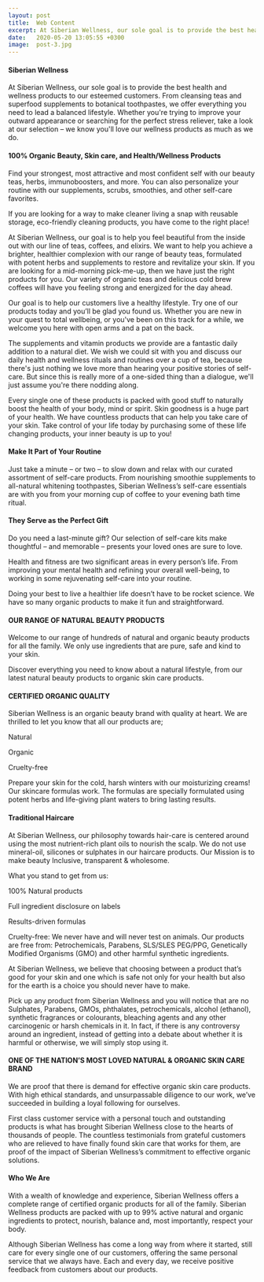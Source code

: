 ```yaml
---
layout: post
title:  Web Content
excerpt: At Siberian Wellness, our sole goal is to provide the best health and wellness products to our esteemed customers. From cleansing teas and superfood supplements to botanical toothpastes, we offer everything you need to lead a balanced lifestyle.
date:   2020-05-20 13:05:55 +0300
image:  post-3.jpg
---
```


<!--
author: uixgeek
tags:   UX design
---
![post-thumb]({{site.baseurl}}/assets/images/blog/post-1.jpg){:class="img-fluid rounded float-left mr-5 mb-4"}-->

<h4>Siberian Wellness</h4>

At Siberian Wellness, our sole goal is to provide the best health and wellness products to our esteemed customers. From cleansing teas and superfood supplements to botanical toothpastes, we offer everything you need to lead a balanced lifestyle. Whether you're trying to improve your outward appearance or searching for the perfect stress reliever, take a look at our selection – we know you'll love our wellness products as much as we do.

<h4>100% Organic Beauty, Skin care, and Health/Wellness Products</h4>

Find your strongest, most attractive and most confident self with our beauty teas, herbs, immunoboosters, and more. You can also personalize your routine with our supplements, scrubs, smoothies, and other self-care favorites.

If you are looking for a way to make cleaner living a snap with reusable storage, eco-friendly cleaning products, you have come to the right place!

At Siberian Wellness, our goal is to help you feel beautiful from the inside out with our line of teas, coffees, and elixirs. We want to help you achieve a brighter, healthier complexion with our range of beauty teas, formulated with potent herbs and supplements to restore and revitalize your skin. If you are looking for a mid-morning pick-me-up, then we have just the right products for you. Our variety of organic teas and delicious cold brew coffees will have you feeling strong and energized for the day ahead.

Our goal is to help our customers live a healthy lifestyle. Try one of our products today and you’ll be glad you found us. 
Whether you are new in your quest to total wellbeing, or you've been on this track for a while, we welcome you here with open arms and a pat on the back.

The supplements and vitamin products we provide are a fantastic daily addition to a natural diet. We wish we could sit with you and discuss our daily health and wellness rituals and routines over a cup of tea, because there's just nothing we love more than hearing your positive stories of self-care. But since this is really more of a one-sided thing than a dialogue, we'll just assume you're there nodding along.

Every single one of these products is packed with good stuff to naturally boost the health of your body, mind or spirit. Skin goodness is a huge part of your health. We have countless products that can help you take care of your skin. Take control of your life today by purchasing some of these life changing products, your inner beauty is up to you!

<h4>Make It Part of Your Routine</h4>

Just take a minute – or two – to slow down and relax with our curated assortment of self-care products. From nourishing smoothie supplements to all-natural whitening toothpastes, Siberian Wellness’s self-care essentials are with you from your morning cup of coffee to your evening bath time ritual. 

<h4>They Serve as the Perfect Gift</h4>

Do you need a last-minute gift? Our selection of self-care kits make thoughtful – and memorable – presents your loved ones are sure to love.

Health and fitness are two significant areas in every person’s life. From improving your mental health and refining your overall well-being, to working in some rejuvenating self-care into your routine.

Doing your best to live a healthier life doesn’t have to be rocket science. We have so many organic products to make it fun and straightforward.

<h4>OUR RANGE OF NATURAL BEAUTY PRODUCTS</h4>

Welcome to our range of hundreds of natural and organic beauty products for all the family. We only use ingredients that are pure, safe and kind to your skin.

Discover everything you need to know about a natural lifestyle, from our latest natural beauty products to organic skin care products.

<h4>CERTIFIED ORGANIC QUALITY</h4>

Siberian Wellness is an organic beauty brand with quality at heart. We are thrilled to let you know that all our products are;

Natural

Organic

Cruelty-free

Prepare your skin for the cold, harsh winters with our moisturizing creams! Our skincare formulas work. The formulas are specially formulated using potent herbs and life-giving plant waters to bring lasting results.  

<h4>Traditional Haircare</h4>

At Siberian Wellness, our philosophy towards hair-care is centered around using the most nutrient-rich plant oils to nourish the scalp. We do not use mineral-oil, silicones or sulphates in our haircare products. Our Mission is to make beauty Inclusive, transparent & wholesome.

What you stand to get from us:

100% Natural products

Full ingredient disclosure on labels

Results-driven formulas

Cruelty-free: We never have and will never test on animals.
Our products are free from: Petrochemicals, Parabens, SLS/SLES PEG/PPG, Genetically Modified Organisms (GMO) and other harmful synthetic ingredients.

At Siberian Wellness, we believe that choosing between a product that’s good for your skin and one which is safe not only for your health but also for the earth is a choice you should never have to make. 

Pick up any product from Siberian Wellness and you will notice that are no Sulphates, Parabens, GMOs, phthalates, petrochemicals, alcohol (ethanol), synthetic fragrances or colourants, bleaching agents and any other carcinogenic or harsh chemicals in it. In fact, if there is any controversy around an ingredient, instead of getting into a debate about whether it is harmful or otherwise, we will simply stop using it.

<h4>ONE OF THE NATION’S MOST LOVED NATURAL & ORGANIC SKIN CARE BRAND</h4>

We are proof that there is demand for effective organic skin care products. With high ethical standards, and unsurpassable diligence to our work, we’ve succeeded in building a loyal following for ourselves.

First class customer service with a personal touch and outstanding products is what has brought Siberian Wellness close to the hearts of thousands of people. The countless testimonials from grateful customers who are relieved to have finally found skin care that works for them, are proof of the impact of Siberian Wellness’s commitment to effective organic solutions.

<h4>Who We Are</h4>

With a wealth of knowledge and experience, Siberian Wellness offers a complete range of certified organic products for all of the family. Siberian Wellness products are packed with up to 99% active natural and organic ingredients to protect, nourish, balance and, most importantly, respect your body.

Although Siberian Wellness has come a long way from where it started, still care for every single one of our customers, offering the same personal service that we always have. Each and every day, we receive positive feedback from customers about our products.

